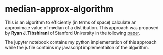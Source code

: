 # median-approx-algorithm
This is an algorithm to efficiently (in terms of space) calculate an approximate value of median of a distribution.
This approach was proposed by **Ryan J. Tibshirani** of Stanford University in the following [paper](http://www.stat.cmu.edu/~ryantibs/papers/median.pdf).

The jupyter notebook contains my python implementation of this approach while the js file contains my javascript implementaiton of the algorithm.

